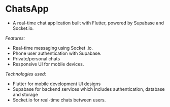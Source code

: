 # ChatsApp

- A real-time chat application built with Flutter, powered by Supabase and Socket.io.

*Features:*

- Real-time messaging using Socket
.io.
- Phone user authentication with Supabase.
- Private/personal chats
- Responsive UI for mobile devices.

*Technologies used:*

- Flutter for mobile development UI designs 
- Supabase for backend services which includes authentication, database and storage 
- Socket.io for real-time chats between users.
